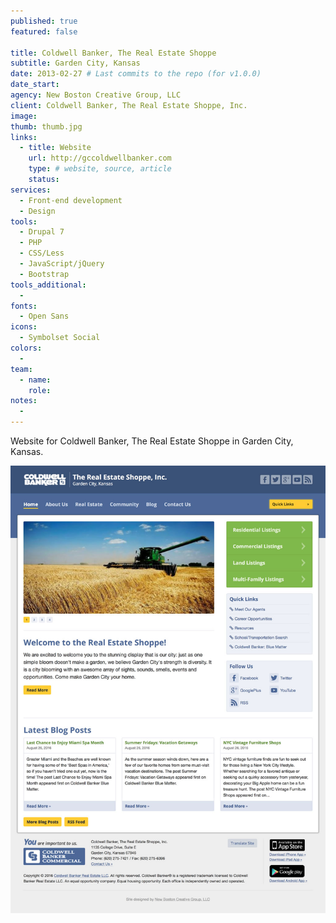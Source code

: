 ```yaml
---
published: true
featured: false

title: Coldwell Banker, The Real Estate Shoppe
subtitle: Garden City, Kansas
date: 2013-02-27 # Last commits to the repo (for v1.0.0)
date_start:
agency: New Boston Creative Group, LLC
client: Coldwell Banker, The Real Estate Shoppe, Inc.
image:
thumb: thumb.jpg
links:
  - title: Website
    url: http://gccoldwellbanker.com
    type: # website, source, article
    status:
services:
  - Front-end development
  - Design
tools:
  - Drupal 7
  - PHP
  - CSS/Less
  - JavaScript/jQuery
  - Bootstrap
tools_additional:
  -
fonts:
  - Open Sans
icons:
  - Symbolset Social
colors:
  -
team:
  - name:
    role:
notes:
  -
---
```


Website for Coldwell Banker, The Real Estate Shoppe in Garden City, Kansas.

![Coldwell Banker, The Real Estate Shoppe screenshot](image.jpg)
